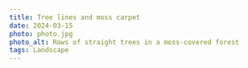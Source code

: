 ```yaml
---
title: Tree lines and moss carpet
date: 2024-03-15
photo: photo.jpg
photo_alt: Rows of straight trees in a moss-covered forest
tags: Landscape
---
```

